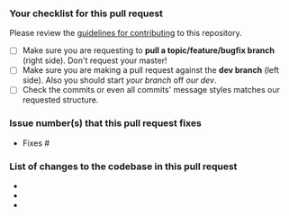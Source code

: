 ### Your checklist for this pull request
Please review the [guidelines for contributing](CONTRIBUTING.md) to this repository.

- [ ] Make sure you are requesting to **pull a topic/feature/bugfix branch** (right side). Don't request your master!
- [ ] Make sure you are making a pull request against the **dev branch** (left side). Also you should start *your branch* off *our dev*.
- [ ] Check the commits or even all commits' message styles matches our requested structure.

### Issue number(s) that this pull request fixes
- Fixes #

### List of changes to the codebase in this pull request
- 
-
-
